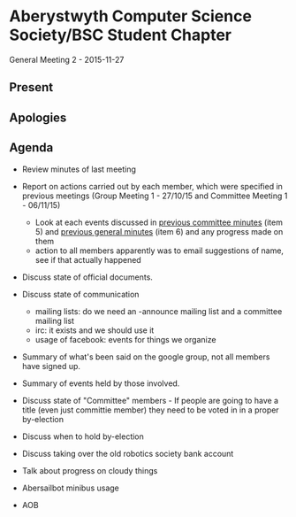 Aberystwyth Computer Science Society/BSC Student Chapter
========================================================

General Meeting 2 - 2015-11-27

Present
-------

Apologies
---------

Agenda
------

- Review minutes of last meeting
- Report on actions carried out by each member, which were specified in
  previous meetings (Group Meeting 1 - 27/10/15 and Committee Meeting 1 - 06/11/15) 
  - Look at each events discussed in [previous committee minutes](https://github.com/abercompsoc/meetings/blob/master/committee/2015-11-06/minutes.md#item-5---events)
    (item 5) and [previous general minutes](https://github.com/abercompsoc/meetings/blob/master/general/2015-10-29/minutes.md#item-6---events) (item 6) and any progress made on them
  - action to all members apparently was to email suggestions of name, see if
    that actually happened

- Discuss state of official documents.
- Discuss state of communication
  - mailing lists: do we need an -announce mailing list and a committee mailing list
  - irc: it exists and we should use it
  - usage of facebook: events for things we organize
- Summary of what's been said on the google group, not all members have signed up.
- Summary of events held by those involved.
- Discuss state of "Committee" members - If people are going to have a title (even just committie member) they need to be voted in in a proper by-election
- Discuss when to hold by-election
- Discuss taking over the old robotics society bank account
- Talk about progress on cloudy things
- Abersailbot minibus usage

- AOB
